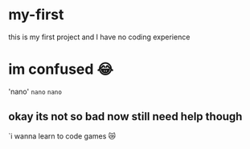 # my-first
this is my first project and I have no coding experience
# im confused 😂
'nano'
<code>nano</code>
`nano`
## okay its not so bad now still need help though
`i wanna learn to code games 😿
